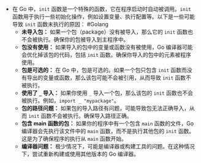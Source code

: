 - 在 Go 中，`init` 函数是一个特殊的函数，它在程序启动时自动被调用。`init` 函数用于执行一些初始化操作，例如设置变量、执行配置等。以下是一些可能导致 `init` 函数未执行的原因： #Golang
	- **未导入包：** 如果一个包（package）没有被导入，那么它的 `init` 函数也不会被执行。确保你的包被导入到主程序中。
	- **包没有使用：** 如果导入的包中的变量或函数没有被使用，Go 编译器可能会优化掉该包的代码，包括 `init` 函数。确保你导入的包中的元素被程序使用。
	- **包是可选的：** 在 Go 中，包是可选的。如果一个包只包含 `init` 函数而没有导出的变量或函数，那么该包可能不会被引用，从而导致 `init` 函数不被执行。
	- **使用了 `_` 导入：** 如果你使用 `_` 导入一个包，那么该包的 `init` 函数也不会被执行。例如，`import _ "mypackage"`。
	- **包的路径问题：** 如果包的导入路径有问题，可能导致包无法正确导入，从而 `init` 函数不会被执行。确保导入路径正确。
	- **包含 main 函数的包：** 如果你的程序中有一个包含 `main` 函数的文件，Go 编译器会先执行该文件中的 `main` 函数，而不是执行其他包的 `init` 函数。这是为了确保程序的执行从 `main` 函数开始。
	- **编译器问题：** 极少情况下，可能是编译器或构建工具的问题。在这种情况下，尝试重新构建或使用其他版本的 Go 编译器。